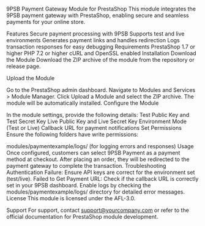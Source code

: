 9PSB Payment Gateway Module for PrestaShop
This module integrates the 9PSB payment gateway with PrestaShop, enabling secure and seamless payments for your online store.

Features
Secure payment processing with 9PSB
Supports test and live environments
Generates payment links and handles redirection
Logs transaction responses for easy debugging
Requirements
PrestaShop 1.7 or higher
PHP 7.2 or higher
cURL and OpenSSL enabled
Installation
Download the Module
Download the ZIP archive of the module from the repository or release page.

Upload the Module

Go to the PrestaShop admin dashboard.
Navigate to Modules and Services > Module Manager.
Click Upload a Module and select the ZIP archive.
The module will be automatically installed.
Configure the Module

In the module settings, provide the following details:
Test Public Key and Test Secret Key
Live Public Key and Live Secret Key
Environment Mode (Test or Live)
Callback URL for payment notifications
Set Permissions
Ensure the following folders have write permissions:

modules/paymentexample/logs/ (for logging errors and responses)
Usage
Once configured, customers can select 9PSB Payment as a payment method at checkout.
After placing an order, they will be redirected to the payment gateway to complete the transaction.
Troubleshooting
Authentication Failure: Ensure API keys are correct for the environment set (test/live).
Failed to Get Payment URL: Check if the callback URL is correctly set in your 9PSB dashboard.
Enable logs by checking the modules/paymentexample/logs/ directory for detailed error messages.
License
This module is licensed under the AFL-3.0.

Support
For support, contact support@yourcompany.com or refer to the official documentation for PrestaShop module development.